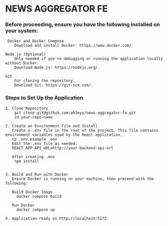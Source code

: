 # NEWS AGGREGATOR FE

### Before proceeding, ensure you have the following installed on your system:

     Docker and Docker Compose
        Download and install Docker: https://www.docker.com/.

    Node.js (Optional)
        Only needed if you're debugging or running the application locally without Docker.
        Download Node.js: https://nodejs.org/.
    
    Git
        For cloning the repository.
        Download Git: https://git-scm.com/.

###  Steps to Set Up the Application

    1. Clone Repository 
        git clone git@github.com:ah3eyy/news-aggregator-fe.git
        cd your-repo-name

    2. Create an Environment File and Install 
       Create a .env file in the root of the project. This file contains environment variables used by the React application.
       cp .env.example .env
       Edit the .env file as needed:
       REACT_APP_API_URL=http://your-backend-api-url
        
       After creating .env 
        npm install


    3. Build and Run with Docker
       Ensure Docker is running on your machine, then proceed with the following:

       Build Docker Image
         docker compose build

       Run Docker
         docker compose up
    
    4. Application ready on http://localhost:5173
